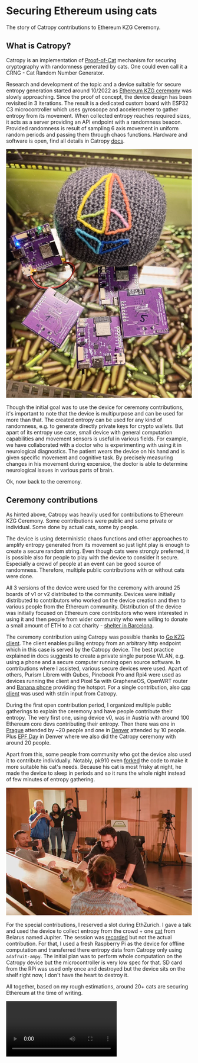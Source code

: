 # Securing Ethereum using cats

The story of Catropy contributions to Ethereum KZG Ceremony. 

## What is Catropy? 

Catropy is an implementation of [Proof-of-Cat](./proofofcat.pdf) mechanism for securing cryptography with randomness generated by cats. One could even call it a CRNG - Cat Random Number Generator. 

Research and development of the topic and a device suitable for secure entropy generation started around 10/2022 as [Ethereum KZG ceremony](https://github.com/ethereum/kzg-ceremony) was slowly approaching. Since the proof of concept, the device design has been revisited in 3 iterations. The result is a dedicated custom board with ESP32 C3 microcontroller which uses gyroscope and accelerometer to gather entropy from its movement. When collected entropy reaches required sizes, it acts as a server providing an API endpoint with a randomness beacon. Provided randomness is result of sampling 6 axis movement in uniform random periods and passing them through chaos functions. Hardware and software is open, find all details in Catropy [docs](./docs.md). 

![image](./src/assets/catropy3.jpeg)

Though the initial goal was to use the device for ceremony contributions, it's important to note that the device is multipurpose and can be used for more than that. The created entropy can be used for any kind of randomness, e.g. to generate directly private keys for crypto wallets. But apart of its entropy use case, small device with general computation capabilities and movement sensors is useful in various fields. For example, we have collaborated with a doctor who is experimenting with using it in neurological diagnostics. The patient wears the device on his hand and is given specific movement and cognitive task. By precisely measuring changes in his movement during excersice, the doctor is able to determine neurological issues in various parts of brain.

Ok, now back to the ceremony. 

## Ceremony contributions

As hinted above, Catropy was heavily used for contributions to Ethereum KZG Ceremony. Some contributions were public and some private or individual. Some done by actual cats, some by people.

The device is using deterministic chaos functions and other approaches to amplify entropy generated from its movement so just light play is enough to create a secure random string. Even though cats were strongly preferred, it is possible also for people to play with the device to consider it secure. Especially a crowd of people at an event can be good source of randomness. Therefore, multiple public contributions with or without cats were done.

All 3 versions of the device were used for the ceremony with around 25 boards of v1 or v2 distributed to the community. Devices were initially distributed to contributors who worked on the device creation and then to various people from the Ethereum community. Distribution of the device was initially focused on Ethereum core contributors who were interested in using it and then people from wider community who were willing to donate a small amount of ETH to a cat charity - [shelter in Barcelona](https://www.eljardinetdelsgats.org). 

The ceremony contribution using Catropy was possible thanks to [Go KZG client](https://github.com/jsign/go-kzg-ceremony-client/). The client enables pulling entropy from an arbitrary http endpoint which in this case is served by the Catropy device. The best practice explained in docs suggests to create a private single purpose WLAN, e.g. using a phone and a secure computer running open source software. In contributions where I assisted, various secure devices were used. Apart of others, Purism Librem with Qubes, Pinebook Pro and Rpi4 were used as devices running the client and Pixel 5a with GrapheneOS, OpenWRT router and [Banana phone](https://sites.google.com/view/bananahackers/root/temporary-root) providing the hotspot. For a single contribution, also [cpp client](https://github.com/PatriceVignola/cpp-kzg-ceremony-client) was used with stdin input from Catropy.

During the first open contribution period, I organized multiple public gatherings to explain the ceremony and have people contribute their entropy. The very first one, using device v0, was in Austria with around 100 Ethereum core devs contributing their entropy. Then there was one in [Prague](https://twitter.com/TMIYChao/status/1627728244693733383) attended by ~20 people and one in [Denver](https://twitter.com/TMIYChao/status/1631385387901030401) attended by 10 people. Plus [EPF Day](https://www.youtube.com/watch?v=oF_BRlXMVNY) in Denver where we also did the Catropy ceremony with around 20 people. 

Apart from this, some people from community who got the device also used it to contribute individually. Notably, pk910 even [forked](https://github.com/taxmeifyoucan/proof-of-cat/compare/master...pk910:proof-of-cat:master) the code to make it more suitable his cat's needs. Because his cat is most frisky at night, he made the device to sleep in periods and so it runs the whole night instead of few minutes of entropy gathering. 

![](./src/assets/catropy4.png)

For the special contributions, I reserved a slot during EthZurich. I gave a talk and used the device to collect entropy from the crowd + one [cat](https://twitter.com/0x_Ytocin/status/1647291053429456903) from Belarus named Jupiter. The session was [recorded](https://www.youtube.com/watch?v=Nqg8KdmP-_g) but not the actual contribution. For that, I used a fresh Raspberry Pi as the device for offline computation and transferred there entropy data from Catropy only using `adafruit-ampy`. The initial plan was to perform whole computation on the Catropy device but the microcontroller is very low spec for that. SD card from the RPi was used only once and destroyed but the device sits on the shelf right now, I don't have the heart to destroy it. 

All together, based on my rough estimations, around 20+ cats are securing Ethereum at the time of writing. 

![](./src/assets/catropy.mp4)
